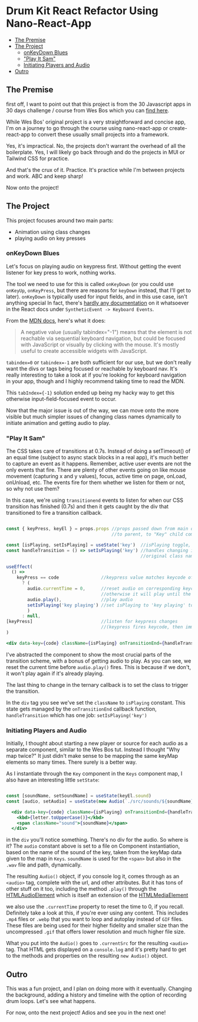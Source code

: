 # Drum Kit React Refactor Using Nano-React-App

- [The Premise](https://github.com/JollyRen/drumKit-reactRefactor-nano#the-premise)
- [The Project](https://github.com/JollyRen/drumKit-reactRefactor-nano#the-project)
    - [onKeyDown Blues](https://github.com/JollyRen/drumKit-reactRefactor-nano#onkeydown-blues)
    - ["Play It Sam"](https://github.com/JollyRen/drumKit-reactRefactor-nano#play-it-sam)
    - [Initiating Players and Audio](https://github.com/JollyRen/drumKit-reactRefactor-nano#initiating-players-and-audio)
- [Outro](https://github.com/JollyRen/drumKit-reactRefactor-nano#outro)

## The Premise

first off, I want to point out that this project is from the 30 Javascript apps in 30 days challenge / course from Wes Bos which you can [find here](https://javascript30.com/).

While Wes Bos' original project is a very straightforward and concise app, I'm on a journey to go through the course using nano-react-app or create-react-app to convert these usually small projects into a framework.

Yes, it's impractical. No, the projects don't warrant the overhead of all the boilerplate. Yes, I will likely go back through and do the projects in MUI or Tailwind CSS for practice.

And that's the crux of it. Practice. It's practice while I'm between projects and work. ABC and keep sharp!

Now onto the project!

## The Project

This project focuses around two main parts:
- Animation using class changes
- playing audio on key presses

### onKeyDown Blues

Let's focus on playing audio on keypress first. Without getting the event listener for key press to work, nothing works.

The tool we need to use for this is called `onKeyDown` (or you could use `onKeyUp`, `onKeyPress`, but there are reasons for `keyDown` instead, that I'll get to later). `onKeyDown` is typically used for input fields, and in this use case, isn't anything special In fact, there's [hardly any documentation](https://reactjs.org/docs/events.html#keyboard-events) on it whatsoever in the React docs under `SyntheticEvent -> Keyboard Events`.

From the [MDN docs](https://developer.mozilla.org/en-US/docs/Web/HTML/Global_attributes/tabindex), here's what it does:
> A negative value (usually tabindex="-1") means that the element is not reachable via sequential keyboard navigation, but could be focused with JavaScript or visually by clicking with the mouse. It's mostly useful to create accessible widgets with JavaScript.

`tabindex=0` or `tabindex=-1` are both sufficient for our use, but we don't really want the divs or tags being focused or reachable by keyboard nav. It's really interesting to take a look at if you're looking for keyboard navigation in your app, though and I highly recommend taking time to read the MDN.

This `tabIndex={-1}` solution ended up being my hacky way to get this otherwise input-field-focused event to occur.

Now that the major issue is out of the way, we can move onto the more visible but much simpler issues of changing class names dynamically to initiate animation and getting audio to play.

### "Play It Sam"

The CSS takes care of transitions at 0.7s. Instead of doing a setTimeout() of an equal time (subject to async stack blocks in a real app), it's much better to capture an event as it happens. Remember, active user events are not the only events that fire. There are plenty of other events going on like mouse movement (capturing x and y values), focus, active time on page, onLoad, onUnload, etc. The events fire for them whether we listen for them or not, so why not use them?

In this case, we're using `transitionend` events to listen for when our CSS transition has finished (0.7s) and then it gets caught by the div that transitioned to fire a transition callback.

```jsx

const { keyPress, keyEl } = props.props //props passed down from main div on App entrypoint
                                        //to parent, to "Key" child component

const [isPlaying, setIsPlaying] = useState('key')  //isPlaying toggle, dynamic class name
const handleTransition = () => setIsPlaying('key') //handles changing isPlaying back to
                                                   //original class name once transitionEnd fires.

useEffect(
  () =>
    keyPress == code                //keypress value matches keycode of event(num vs string)
      ? (
        audio.currentTime = 0,      //reset audio on corresponding keycode
                                    //otherwise it will play until the end without firing again
        audio.play(),               //play audio
        setIsPlaying('key playing') //set isPlaying to 'key playing' to trigger transition
        )
      : null,
[keyPress]                          //listen for keypress changes
                                    //(keypress fires keycode, then immediately is reset to '')
)

<div data-key={code} className={isPlaying} onTransitionEnd={handleTransition}></div>

```
I've abstracted the component to show the most crucial parts of the transition scheme, with a bonus of getting audio to play. As you can see, we reset the current time before `audio.play()` fires. This is because if we don't, it won't play again if it's already playing.

The last thing to change in the ternary callback is to set the class to trigger the transition.

In the `div` tag you see we've set the `className` to `isPlaying` constant. This state gets managed by the `onTransitionEnd` callback function, `handleTransition` which has one job: `setIsPlaying('key')`

### Initiating Players and Audio

Initially, I thought about starting a new player or source for each audio as a separate component, similar to the Wes Bos tut. Instead I thought "Why map twice?" It just didn't make sense to be mapping the same keyMap elements so many times. There surely is a better way.

As I instantiate through the `Key` component in the `Keys` component map, I also have an interesting little `setState`:

```jsx

const [soundName, setSoundName] = useState(keyEl.sound)
const [audio, setAudio] = useState(new Audio(`./src/sounds/${soundName}.wav`))

  <div data-key={code} className={isPlaying} onTransitionEnd={handleTransition}>
    <kbd>{letter.toUpperCase()}</kbd>
    <span className="sound">{soundName}</span>
  </div>

```

in the `div` you'll notice something. There's no div for the audio. So where is it? The `audio` constant above is set to a file on Component instantiation, based on the name of the sound of the key, taken from the keyMap data given to the map in `Keys`. `soundName` is used for the `<span>` but also in the `.wav` file and path, dynamically.

The resulting `Audio()` object, if you console log it, comes through as an `<audio>` tag, complete with the url, and other attributes. But it has tons of other stuff on it too, including the method `.play()` through the [HTMLAudioElement](https://developer.mozilla.org/en-US/docs/Web/API/HTMLAudioElement) which is itself an extension of the [HTMLMediaElement](https://developer.mozilla.org/en-US/docs/Web/API/HTMLMediaElement)

we also use the `.currentTime` property to reset the time to 0, if you recall. Definitely take a look at this, if you're ever using any content. This includes `.mp4` files or `.webp` that you want to loop and autoplay instead of `GIF` files. These files are being used for their higher fidelity and smaller size than the uncompressed `.gif` that offers lower resolution and much higher file size.

What you put into the `Audio()` goes to `.currentSrc` for the resulting `<audio>` tag. That HTML gets displayed on a `console.log` and it's pretty hard to get to the methods and properties on the resulting `new Audio()` object.

## Outro

This was a fun project, and I plan on doing more with it eventually. Changing the background, adding a history and timeline with the option of recording drum loops. Let's see what happens.

For now, onto the next project! Adios and see you in the next one!
